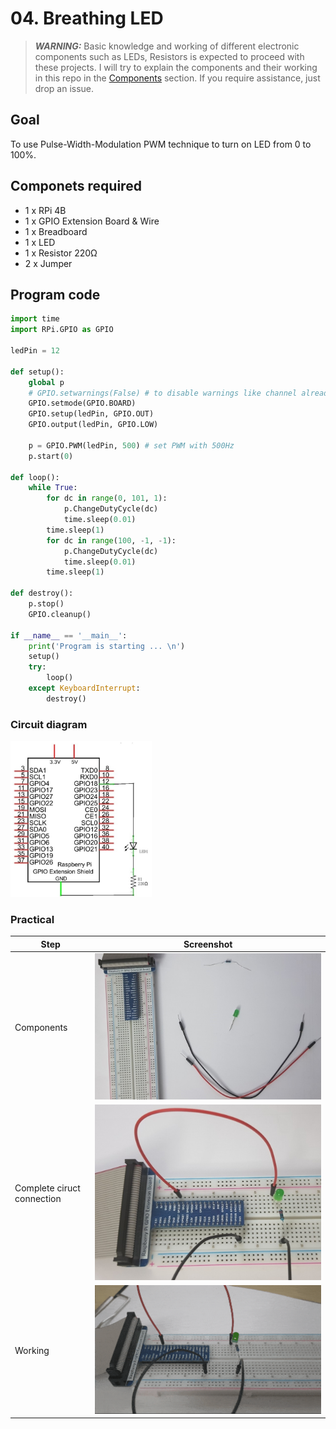 # 04. Breathing LED

> **_WARNING:_** Basic knowledge and working of different electronic components such as LEDs, Resistors is expected to proceed with these projects. I will try to explain the components and their working in this repo in the [Components](../00_Components/README.md) section. If you require assistance, just drop an issue.

## Goal

To use Pulse-Width-Modulation PWM technique to turn on LED from 0 to 100%.

## Componets required

- 1 x RPi 4B
- 1 x GPIO Extension Board & Wire
- 1 x Breadboard
- 1 x LED
- 1 x Resistor 220Ω
- 2 x Jumper

## Program code

```python
import time
import RPi.GPIO as GPIO

ledPin = 12

def setup():
    global p
    # GPIO.setwarnings(False) # to disable warnings like channel already in use
    GPIO.setmode(GPIO.BOARD)
    GPIO.setup(ledPin, GPIO.OUT)
    GPIO.output(ledPin, GPIO.LOW)

    p = GPIO.PWM(ledPin, 500) # set PWM with 500Hz
    p.start(0)

def loop():
    while True:
        for dc in range(0, 101, 1):
            p.ChangeDutyCycle(dc)
            time.sleep(0.01)
        time.sleep(1)
        for dc in range(100, -1, -1):
            p.ChangeDutyCycle(dc)
            time.sleep(0.01)
        time.sleep(1)

def destroy():
    p.stop()
    GPIO.cleanup()

if __name__ == '__main__':
    print('Program is starting ... \n')
    setup()
    try:
        loop()
    except KeyboardInterrupt:
        destroy()

```

### Circuit diagram

<img src="./img/01_circuit_diagram.png" alt="circuit_diagram" height=250></img>

### Practical

| Step                       | Screenshot                           |
| -------------------------- | ------------------------------------ |
| Components                 | ![](./img/02_components.jpg)         |
| Complete ciruct connection | ![](./img/03_circuit_connection.jpg) |
| Working                    | ![](./img/04_working.gif)            |
